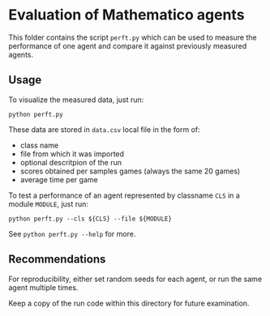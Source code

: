 # Evaluation of Mathematico agents

This folder contains the script `perft.py` which can be used to measure
the performance of one agent and compare it against previously measured
agents.


## Usage

To visualize the measured data, just run:

    python perft.py

These data are stored in `data.csv` local file in the form of:
* class name
* file from which it was imported
* optional descritpion of the run
* scores obtained per samples games (always the same 20 games)
* average time per game

To test a performance of an agent represented by classname `CLS` in a module
`MODULE`, just run:

    python perft.py --cls ${CLS} --file ${MODULE}

See `python perft.py --help` for more.


## Recommendations

For reproducibility, either set random seeds for each agent, or run the same
agent multiple times.

Keep a copy of the run code within this directory for future examination.

